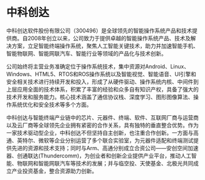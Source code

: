# 中科创达


中科创达软件股份有限公司（300496）是全球领先的智能操作系统产品和技术提供商。自2008年创立以来，公司致力于提供卓越的智能操作系统产品、技术及解决方案，立足智能终端操作系统，聚焦人工智能关键技术，助力并加速智能手机、智能物联网、智能网联汽车、智能行业等领域的产品化与技术创新。

公司始终将主营业务准确定位于操作系统技术，集中资源对Android、Linux、Windows、HTML5、RTOS和ROS操作系统以及智能视觉、智能语音、UI引擎和安全相关技术进行持续开发和投入，形成了从硬件驱动、操作系统内核、中间件到上层应用全面的技术体系，积累了丰富的经验和众多自有知识产权，具备了强大的技术开发和服务能力。核心技术涵盖了通信协议栈、深度学习、图形图像算法、操作系统优化和安全技术等多个方面。

中科创达与智能终端产业链中的芯片、元器件、终端、软件、互联网厂商与运营商以及云厂商等全球领先企业拥有紧密的合作关系，具有独特的垂直整合优势。作为一家技术驱动型企业，中科创达不但坚持自主创新，也注重合作创新。一方面与高通、英特尔、微软等企业分别运营了多个联合实验室，为元器件适配和终端测试提供先进的资源和技术支持；同时与Arm、高通分别成立合资公司——安创空间加速器、创通联达(Thundercomm)，为创业者和创新企业提供产业平台，推动人工智能、物联网和智能网联汽车等技术的发展；并与临空投、天使基金、北极光共同成立产业投资基金，整合资源助力创新。
